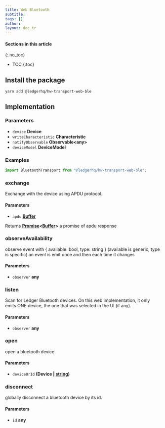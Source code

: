 ```yaml
---
title: Web Bluetooth
subtitle:
tags: []
author:
layout: doc_tr
---
```


#### Sections in this article
{:.no_toc}
* TOC
{:toc}

## Install the package

`yarn add @ledgerhq/hw-transport-web-ble`

## Implementation

### Parameters

-   `device` **Device**
-   `writeCharacteristic` **Characteristic**
-   `notifyObservable` **Observable&lt;any>**
-   `deviceModel` **DeviceModel**

### Examples

```js
import BluetoothTransport from "@ledgerhq/hw-transport-web-ble";
```

### exchange

Exchange with the device using APDU protocol.

#### Parameters

-   `apdu` **[Buffer](https://nodejs.org/api/buffer.html)**

Returns **[Promise](https://developer.mozilla.org/docs/Web/JavaScript/Reference/Global_Objects/Promise)&lt;[Buffer](https://nodejs.org/api/buffer.html)>** a promise of apdu response

### observeAvailability

observe event with { available: bool, type: string }
(available is generic, type is specific)
an event is emit once and then each time it changes

#### Parameters

-   `observer` **any**

### listen

Scan for Ledger Bluetooth devices.
On this web implementation, it only emits ONE device, the one that was selected in the UI (if any).

#### Parameters

-   `observer` **any**

### open

open a bluetooth device.

#### Parameters

-   `deviceOrId` **(Device | [string](https://developer.mozilla.org/docs/Web/JavaScript/Reference/Global_Objects/String))**

### disconnect

globally disconnect a bluetooth device by its id.

#### Parameters

-   `id` **any**

